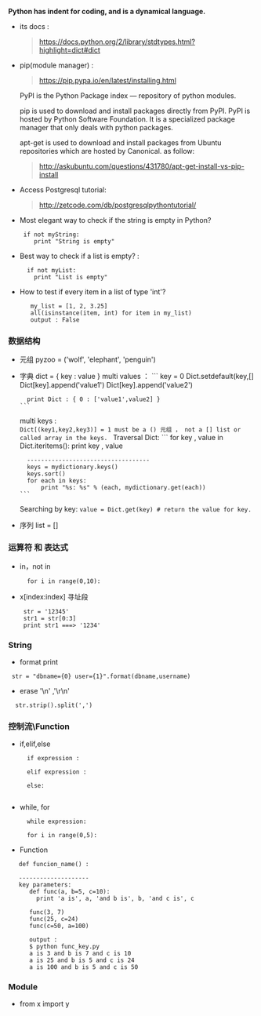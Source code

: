 **Python has indent for coding, and is a dynamical language.**
- its docs : 
  > https://docs.python.org/2/library/stdtypes.html?highlight=dict#dict

- pip(module manager) :
  > https://pip.pypa.io/en/latest/installing.html  

  PyPI is the Python Package index — repository of python modules.  

  pip is used to download and install packages directly from PyPI. PyPI is hosted by Python Software Foundation. It is a   specialized package manager that only deals with python packages.  
  
  apt-get is used to download and install packages from Ubuntu repositories which are hosted by Canonical.  as follow:    
  > http://askubuntu.com/questions/431780/apt-get-install-vs-pip-install
  
- Access Postgresql tutorial:  
  > http://zetcode.com/db/postgresqlpythontutorial/  

- Most elegant way to check if the string is empty in Python?
  ```  
   if not myString:
      print "String is empty"
  ```
- Best way to check if a list is empty? :
  ```
    if not myList: 
      print "List is empty"
  ```

- How to test if every item in a list of type 'int'?  
  ```
     my_list = [1, 2, 3.25]
     all(isinstance(item, int) for item in my_list)
     output : False
  ```

### 数据结构 ###
 - 元组
   pyzoo = ('wolf', 'elephant', 'penguin')
 - 字典
   dict = { key : value }
   multi values ：
       ```
         key = 0
         Dict.setdefault(key,[]
         Dict[key].append('value1')
         Dict[key].append('value2')
           
         print Dict : { 0 : ['value1',value2] }  
       ```
    multi keys :  
       ```
         Dict[(key1,key2,key3)] = 1
         must be a () 元组 ， not a [] list or called array in the keys. 
       ```
    Traversal Dict:
       ```
         for key , value in Dict.iteritems():
             print key , value
         
         -----------------------------------    
         keys = mydictionary.keys()
         keys.sort()
         for each in keys:
             print "%s: %s" % (each, mydictionary.get(each))    
       ```
    Searching by key:
       ```
        value = Dict.get(key) # return the value for key.  
       ```
       
  - 序列
    list = []

### 运算符 和 表达式 ###

  - in，not in
    ```
      for i in range(0,10):
    ```
  - x[index:index] 寻址段
    ```
     str = '12345'
     str1 = str[0:3]
     print str1 ===> '1234'  
    ```
    
### String ###

 - format print 
  ```
   str = "dbname={0} user={1}".format(dbname,username)
  ```
  
 - erase '\n' ,'\r\n' 
  ```
    str.strip().split(',')
  ```

###  控制流\Function ###

 - if,elif,else 
   ```
     if expression :
     
     elif expression :
     
     else:
     
   ```
   
 - while, for
   ```
     while expression:
     
     for i in range(0,5):
   ```

  - Function
   ```
      def funcion_name() : 
      
      --------------------
      key parameters:
         def func(a, b=5, c=10): 
           print 'a is', a, 'and b is', b, 'and c is', c
           
         func(3, 7)
         func(25, c=24)
         func(c=50, a=100)
         
         output :
         $ python func_key.py
         a is 3 and b is 7 and c is 10
         a is 25 and b is 5 and c is 24
         a is 100 and b is 5 and c is 50
   ```
   
### Module ###

 - from x import y
 

